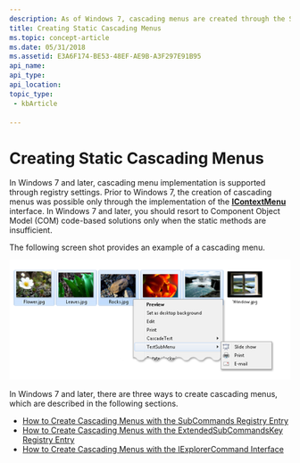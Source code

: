 ```yaml
---
description: As of Windows 7, cascading menus are created through the SubCommands registry entry, the ExtendedSubCommandsKey registry entry, or the IExplorerCommand interface.
title: Creating Static Cascading Menus
ms.topic: concept-article
ms.date: 05/31/2018
ms.assetid: E3A6F174-BE53-48EF-AE9B-A3F297E91B95
api_name: 
api_type: 
api_location: 
topic_type: 
 - kbArticle

---
```


# Creating Static Cascading Menus

In Windows 7 and later, cascading menu implementation is supported through registry settings. Prior to Windows 7, the creation of cascading menus was possible only through the implementation of the [**IContextMenu**](/windows/win32/api/shobjidl_core/nn-shobjidl_core-icontextmenu) interface. In Windows 7 and later, you should resort to Component Object Model (COM) code-based solutions only when the static methods are insufficient.

The following screen shot provides an example of a cascading menu.

![screen shot showing an example of a cascading menu](images/file-assoc/filecascademenu2ndex.png)

In Windows 7 and later, there are three ways to create cascading menus, which are described in the following sections.

-   [How to Create Cascading Menus with the SubCommands Registry Entry](how-to--create-cascading-menus-with-the-subcommands-registry-entry.md)
-   [How to Create Cascading Menus with the ExtendedSubCommandsKey Registry Entry](how-to-create-cascading-menus-with-the-extendedsubcommandskey-registry-entry.md)
-   [How to Create Cascading Menus with the IExplorerCommand Interface](how-to-create-cascading-menus-with-the-iexplorercommand-interface.md)

 

 
